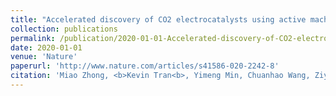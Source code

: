 ```yaml
---
title: "Accelerated discovery of CO2 electrocatalysts using active machine learning"
collection: publications
permalink: /publication/2020-01-01-Accelerated-discovery-of-CO2-electrocatalysts-using-active-machine-learning
date: 2020-01-01
venue: 'Nature'
paperurl: 'http://www.nature.com/articles/s41586-020-2242-8'
citation: 'Miao Zhong, <b>Kevin Tran<b>, Yimeng Min, Chuanhao Wang, Ziyun Wang, Cao-Thang Dinh, Phil De Luna, Zongqian Yu, Armin Rasouli, Peter Brodersen, Song Sun, Oleksandr Voznyy, Chih-Shan Tan, Mikhail Askerka, Fanglin Che, Min Liu, Ali Seifitokaldani, Yuanjie Pang, Shen-Chuan Lo, Alexander Ip, Zachary Ulissi, Edward Sargent, "Accelerated discovery of CO2 electrocatalysts using active machine learning". Nature, 2020.'
---
```

